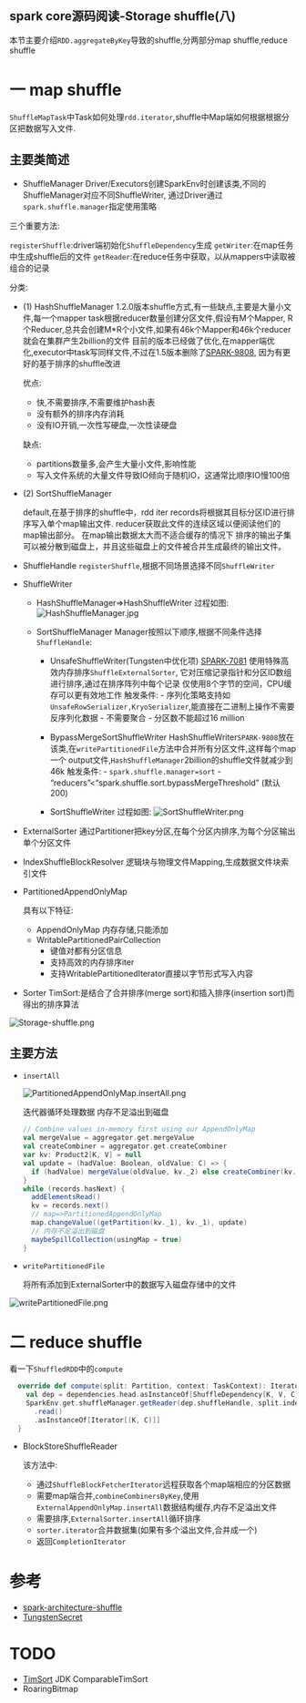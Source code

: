 spark core源码阅读-Storage shuffle(八)
---

本节主要介绍`RDD.aggregateByKey`导致的shuffle,分两部分map shuffle,reduce shuffle

# 一 map shuffle

`ShuffleMapTask`中Task如何处理`rdd.iterator`,shuffle中Map端如何根据根据分区把数据写入文件.

## 主要类简述
- ShuffleManager
 Driver/Executors创建SparkEnv时创建该类,不同的ShuffleManager对应不同ShuffleWriter,
 通过Driver通过`spark.shuffle.manager`指定使用策略
 
 三个重要方法:
 
  `registerShuffle`:driver端初始化`ShuffleDependency`生成
  `getWriter`:在map任务中生成shuffle后的文件
  `getReader`:在reduce任务中获取，以从mappers中读取被组合的记录
 
 分类:
 - (1) HashShuffleManager
   1.2.0版本shuffle方式,有一些缺点,主要是大量小文件,每一个mapper task根据reducer数量创建分区文件,假设有M个Mapper,
   R个Reducer,总共会创建M*R个小文件,如果有46k个Mapper和46k个reducer就会在集群产生2billion的文件
   目前的版本已经做了优化,在mapper端优化,executor中task写同样文件,不过在1.5版本删除了[SPARK-9808](https://issues.apache.org/jira/browse/SPARK-9808),
   因为有更好的基于排序的shuffle改进
   
   优点:
    - 快,不需要排序,不需要维护hash表
    - 没有额外的排序内存消耗
    - 没有IO开销,一次性写硬盘,一次性读硬盘
   
   缺点:
    - partitions数量多,会产生大量小文件,影响性能
    - 写入文件系统的大量文件导致IO倾向于随机IO，这通常比顺序IO慢100倍

 - (2) SortShuffleManager
 
   default,在基于排序的shuffle中，rdd iter records将根据其目标分区ID进行排序写入单个map输出文件.
   reducer获取此文件的连续区域以便阅读他们的map输出部分。 在map输出数据太大而不适合缓存的情况下
   排序的输出子集可以被分散到磁盘上，并且这些磁盘上的文件被合并生成最终的输出文件。
  
    
- ShuffleHandle
  `registerShuffle`,根据不同场景选择不同`ShuffleWriter`
  
- ShuffleWriter
  - HashShuffleManager=>HashShuffleWriter
    过程如图:
    ![HashShuffleManager.jpg](https://juntaozhang.github.io/spark/img/HashShuffleManager.jpg)
    
  - SortShuffleManager
    Manager按照以下顺序,根据不同条件选择`ShuffleHandle`:
    - UnsafeShuffleWriter(Tungsten中优化项)
       [SPARK-7081](https://issues.apache.org/jira/browse/SPARK-7081)
       使用特殊高效内存排序`ShuffleExternalSorter`, 它对压缩记录指针和分区ID数组进行排序,通过在排序阵列中每个记录
       仅使用8个字节的空间，CPU缓存可以更有效地工作
       触发条件:
          - 序列化策略支持如`UnsafeRowSerializer,KryoSerializer`,能直接在二进制上操作不需要反序列化数据
          - 不需要聚合
          - 分区数不能超过16 million
        
    - BypassMergeSortShuffleWriter
        HashShuffleWriter`SPARK-9808`放在该类,在`writePartitionedFile`方法中合并所有分区文件,这样每个map一个
        output文件,`HashShuffleManager`2billion的shuffle文件就减少到46k
        触发条件:
          - `spark.shuffle.manager=sort`
          - “reducers”<“spark.shuffle.sort.bypassMergeThreshold” (默认200)
    - SortShuffleWriter
      过程如图:
      ![SortShuffleWriter.png](https://juntaozhang.github.io/spark/img/SortShuffleWriter.png)
  
  

- ExternalSorter
  通过Partitioner把key分区,在每个分区内排序,为每个分区输出单个分区文件

- IndexShuffleBlockResolver
  逻辑块与物理文件Mapping,生成数据文件块索引文件
  

- PartitionedAppendOnlyMap

    具有以下特征:
    - AppendOnlyMap 内存存储,只能添加
    - WritablePartitionedPairCollection
      - 键值对都有分区信息
      - 支持高效的内存排序iter
      - 支持WritablePartitionedIterator直接以字节形式写入内容


- Sorter
  TimSort:是结合了合并排序(merge sort)和插入排序(insertion sort)而得出的排序算法

![Storage-shuffle.png](https://juntaozhang.github.io/spark/img/Storage-shuffle.png)



## 主要方法

- `insertAll`

  ![PartitionedAppendOnlyMap.insertAll.png](https://juntaozhang.github.io/spark/img/PartitionedAppendOnlyMap.insertAll.png)

    迭代器循环处理数据
    内存不足溢出到磁盘
  
  ```scala
  // Combine values in-memory first using our AppendOnlyMap
  val mergeValue = aggregator.get.mergeValue
  val createCombiner = aggregator.get.createCombiner
  var kv: Product2[K, V] = null
  val update = (hadValue: Boolean, oldValue: C) => {
    if (hadValue) mergeValue(oldValue, kv._2) else createCombiner(kv._2)
  }
  while (records.hasNext) {
    addElementsRead()
    kv = records.next()
    // map=>PartitionedAppendOnlyMap
    map.changeValue((getPartition(kv._1), kv._1), update)
    // 内存不足溢出到磁盘
    maybeSpillCollection(usingMap = true)
  }
  ```
- `writePartitionedFile`

  将所有添加到ExternalSorter中的数据写入磁盘存储中的文件

![writePartitionedFile.png](https://juntaozhang.github.io/spark/img/writePartitionedFile.png)


# 二 reduce shuffle

看一下`ShuffledRDD`中的`compute`

```scala
  override def compute(split: Partition, context: TaskContext): Iterator[(K, C)] = {
    val dep = dependencies.head.asInstanceOf[ShuffleDependency[K, V, C]]
    SparkEnv.get.shuffleManager.getReader(dep.shuffleHandle, split.index, split.index + 1, context)
      .read()
      .asInstanceOf[Iterator[(K, C)]]
  }
```
- BlockStoreShuffleReader

  该方法中:
    
    - 通过`ShuffleBlockFetcherIterator`远程获取各个map端相应的分区数据
    - 需要map端合并,`combineCombinersByKey`,使用`ExternalAppendOnlyMap.insertAll`数据结构缓存,内存不足溢出文件
    - 需要排序,`ExternalSorter.insertAll`循环排序
    - `sorter.iterator`合并数据集(如果有多个溢出文件,合并成一个)
    - 返回`CompletionIterator`


# 参考

- [spark-architecture-shuffle](https://0x0fff.com/spark-architecture-shuffle/)
- [TungstenSecret](https://github.com/hustnn/TungstenSecret/tree/master)

# TODO
- [TimSort](http://blog.csdn.net/yangzhongblog/article/details/8184707) JDK ComparableTimSort
- RoaringBitmap